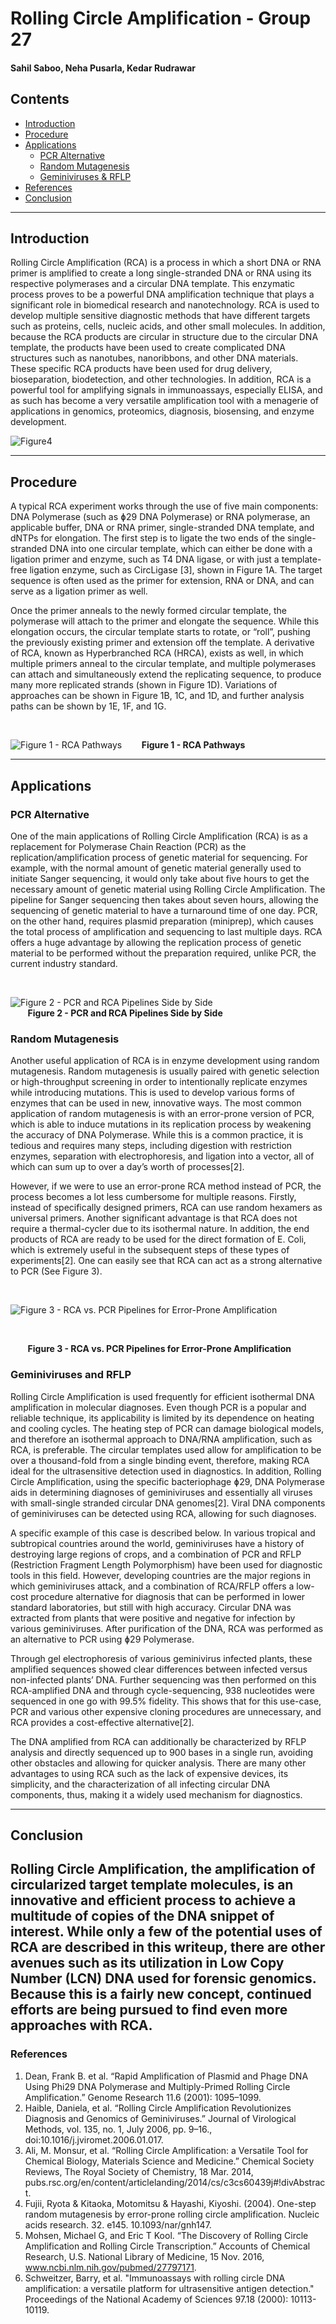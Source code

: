 
# Rolling Circle Amplification - Group 27
#### Sahil Saboo, Neha Pusarla, Kedar Rudrawar

## Contents
- [Introduction](#Introduction)
- [Procedure](#Procedure)
- [Applications](#Applications)
  * [PCR Alternative](#PCR-Alternative)
  * [Random Mutagenesis](#Random-Mutagenesis)
  * [Geminiviruses & RFLP](#Geminiviruses-and-RFLP)
- [References](#References)
- [Conclusion](#Conclusion)

---


## Introduction

Rolling Circle Amplification (RCA) is a process in which a short DNA or RNA primer is amplified to create a long single-stranded DNA or RNA using its respective polymerases and a circular DNA template. This enzymatic process proves to be a powerful DNA amplification technique that plays a significant role in biomedical research and nanotechnology. RCA is used to develop multiple sensitive diagnostic methods that have different targets such as proteins, cells, nucleic acids, and other small molecules. In addition, because the RCA products are circular in structure due to the circular DNA template, the products have been used to create complicated DNA structures such as nanotubes, nanoribbons, and other DNA materials. These specific RCA products have been used for drug delivery, bioseparation, biodetection, and other technologies. In addition, RCA is a powerful tool for amplifying signals in immunoassays, especially ELISA, and as such has become a very versatile amplification tool with a menagerie of applications in genomics, proteomics, diagnosis, biosensing, and enzyme development. 

![Figure4](https://github.com/npusarla/BENG183_Final_Projects_FALL2019/blob/master/Images/Figure4.png)

---

## Procedure

A typical RCA experiment works through the use of five main components: DNA Polymerase (such as ɸ29 DNA Polymerase) or RNA polymerase, an applicable buffer, DNA or RNA primer, single-stranded DNA template, and dNTPs for elongation. The first step is to ligate the two ends of the single-stranded DNA into one circular template, which can either be done with a ligation primer and enzyme, such as T4 DNA ligase, or with just a template-free ligation enzyme, such as CircLigase [3], shown in Figure 1A. The target sequence is often used as the primer for extension, RNA or DNA, and can serve as a ligation primer as well. 

Once the primer anneals to the newly formed circular template, the polymerase will attach to the primer and elongate the sequence. While this elongation occurs, the circular template starts to rotate, or “roll”, pushing the previously existing primer and extension off the template. A derivative of RCA, known as Hyperbranched RCA (HRCA), exists as well, in which multiple primers anneal to the circular template, and multiple polymerases can attach and simultaneously extend the replicating sequence, to produce many more replicated strands (shown in Figure 1D). Variations of approaches can be shown in Figure 1B, 1C, and 1D, and further analysis paths can be shown by 1E, 1F, and 1G. 



<br />

![Figure 1 - RCA Pathways](https://github.com/npusarla/BENG183_Final_Projects_FALL2019/blob/master/Images/Figure1.png)
&nbsp; &nbsp; &nbsp; &nbsp;**Figure 1 - RCA Pathways**
<br />

---

## Applications

### PCR Alternative

One of the main applications of Rolling Circle Amplification (RCA) is as a replacement for Polymerase Chain Reaction (PCR) as the replication/amplification process of genetic material for sequencing. For example, with the normal amount of genetic material generally used to initiate Sanger sequencing, it would only take about five hours to get the necessary amount of genetic material using Rolling Circle Amplification. The pipeline for Sanger sequencing then takes about seven hours, allowing the sequencing of genetic material to have a turnaround time of one day. PCR, on the other hand, requires plasmid preparation (miniprep), which causes the total process of amplification and sequencing to last multiple days. RCA offers a huge advantage by allowing the replication process of genetic material to be performed without the preparation required, unlike PCR, the current industry standard.

<br />

![Figure 2 - PCR and RCA Pipelines Side by Side](https://github.com/npusarla/BENG183_Final_Projects_FALL2019/blob/master/Images/smallerPNG.jpg)
</br>
&nbsp; &nbsp; &nbsp; &nbsp;**Figure 2 - PCR and RCA Pipelines Side by Side**

### Random Mutagenesis

Another useful application of RCA is in enzyme development using random mutagenesis. Random mutagenesis is usually paired with genetic selection or high-throughput screening in order to intentionally replicate enzymes while introducing mutations. This is used to develop various forms of enzymes that can be used in new, innovative ways. The most common application of random mutagenesis is with an error-prone version of PCR, which is able to induce mutations in its replication process by weakening the accuracy of DNA Polymerase. While this is a common practice, it is tedious and requires many steps, including digestion with restriction enzymes, separation with electrophoresis, and ligation into a vector, all of which can sum up to over a day’s worth of processes[2]. 

However, if we were to use an error-prone RCA method instead of PCR, the process becomes a lot less cumbersome for multiple reasons. Firstly, instead of specifically designed primers, RCA can use random hexamers as universal primers. Another significant advantage is that RCA does not require a thermal-cycler due to its isothermal nature. In addition, the end products of RCA are ready to be used for the direct formation of E. Coli, which is extremely useful in the subsequent steps of these types of experiments[2]. One can easily see that RCA can act as a strong alternative to PCR (See Figure 3). 

<br />

![Figure 3 - RCA vs. PCR Pipelines for Error-Prone Amplification](https://github.com/npusarla/BENG183_Final_Projects_FALL2019/blob/master/Images/Figure3.jpeg)

<br />

&nbsp; &nbsp; &nbsp; &nbsp;**Figure 3 - RCA vs. PCR Pipelines for Error-Prone Amplification**
<br />

### Geminiviruses and RFLP

Rolling Circle Amplification is used frequently for efficient isothermal DNA amplification in molecular diagnoses. Even though PCR is a popular and reliable technique, its applicability is limited by its dependence on heating and cooling cycles. The heating step of PCR can damage biological models, and therefore an isothermal approach to DNA/RNA amplification, such as RCA, is preferable. The circular templates used allow for amplification to be over a thousand-fold from a single binding event, therefore, making RCA ideal for the ultrasensitive detection used in diagnostics. In addition, Rolling Circle Amplification, using the specific bacteriophage ɸ29, DNA Polymerase aids in determining diagnoses of geminiviruses and essentially all viruses with small-single stranded circular DNA genomes[2]. Viral DNA components of geminiviruses can be detected using RCA, allowing for such diagnoses. 

A specific example of this case is described below. In various tropical and subtropical countries around the world, geminiviruses have a history of destroying large regions of crops, and a combination of PCR and RFLP (Restriction Fragment Length Polymorphism) have been used for diagnostic tools in this field. However, developing countries are the major regions in which geminiviruses attack, and a combination of RCA/RFLP offers a low-cost procedure alternative for diagnosis that can be performed in lower standard laboratories, but still with high accuracy. Circular DNA was extracted from plants that were positive and negative for infection by various geminiviruses. After purification of the DNA, RCA was performed as an alternative to PCR using ɸ29 Polymerase. 

Through gel electrophoresis of various geminivirus infected plants, these amplified sequences showed clear differences between infected versus non-infected plants’ DNA. Further sequencing was then performed on this RCA-amplified DNA and through cycle-sequencing, 938 nucleotides were sequenced in one go with 99.5% fidelity. This shows that for this use-case, PCR and various other expensive cloning procedures are unnecessary, and RCA provides a cost-effective alternative[2].

The DNA amplified from RCA can additionally be characterized by RFLP analysis and directly sequenced up to 900 bases in a single run, avoiding other obstacles and allowing for quicker analysis. There are many other advantages to using RCA such as the lack of expensive devices, its simplicity, and the characterization of all infecting circular DNA components, thus, making it a widely used mechanism for diagnostics. 


---

## Conclusion

Rolling Circle Amplification, the amplification of circularized target template molecules, is an innovative and efficient process to achieve a multitude of copies of the DNA snippet of interest. While only a few of the potential uses of RCA are described in this writeup, there are other avenues such as its utilization in Low Copy Number (LCN) DNA used for forensic genomics. Because this is a fairly new concept, continued efforts are being pursued to find even more approaches with RCA. 
---

### References 

1. Dean, Frank B. et al. “Rapid Amplification of Plasmid and Phage DNA Using Phi29 DNA Polymerase and Multiply-Primed Rolling Circle Amplification.” Genome Research 11.6 (2001): 1095–1099. 
2. Haible, Daniela, et al. “Rolling Circle Amplification Revolutionizes Diagnosis and Genomics of Geminiviruses.” Journal of Virological Methods, vol. 135, no. 1, July 2006, pp. 9–16., doi:10.1016/j.jviromet.2006.01.017. 
3. Ali, M. Monsur, et al. “Rolling Circle Amplification: a Versatile Tool for Chemical Biology, Materials Science and Medicine.” Chemical Society Reviews, The Royal Society of Chemistry, 18 Mar. 2014, pubs.rsc.org/en/content/articlelanding/2014/cs/c3cs60439j#!divAbstract. 
4. Fujii, Ryota & Kitaoka, Motomitsu & Hayashi, Kiyoshi. (2004). One-step random mutagenesis by error-prone rolling circle amplification. Nucleic acids research. 32. e145. 10.1093/nar/gnh147. 
5. Mohsen, Michael G, and Eric T Kool. “The Discovery of Rolling Circle Amplification and Rolling Circle Transcription.” Accounts of Chemical Research, U.S. National Library of Medicine, 15 Nov. 2016, www.ncbi.nlm.nih.gov/pubmed/27797171.
6. Schweitzer, Barry, et al. "Immunoassays with rolling circle DNA amplification: a versatile platform for ultrasensitive antigen detection." Proceedings of the National Academy of Sciences 97.18 (2000): 10113-10119.


